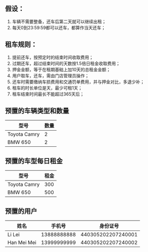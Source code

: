 ## 假设：
1. 车辆不需要整备，还车后第二天就可以继续出租；
2. 每天0到23:59:59都可以还车，都算作当天还车；

## 租车规则：
1. 提前还车，按预定时的结束时间收取费用；
2. 过期还车，超过结束时间的天数按1.5倍日租金收取费用；
3. 押金金额，等于在租期基础上加10天的总租金金额；
4. 用户取车，还车，需由门店管理员操作；
5. 还车时需要缴纳车损费用和交通罚单费用，并与押金对比，多退少补；
6. 租车的时长单位是天，最少可租1天；
7. 租车结束时间最长不能超过365天后；

## 预置的车辆类型和数量
|  型号   | 数量  |
|  ----  | ----  |
| Toyota Camry  | 2 |
| BMW 650  | 2 |

## 预置的车型每日租金
|  型号   | 租金  |
|  ----  | ----  |
| Toyota Camry  | 300 |
| BMW 650  | 500 |

## 预置的用户
|  姓名   | 手机号  | 身份证号  |
|  ----  | ----  | ----  |
| Li Lei  | 13888888888 | 440305202207240001 |
| Han Mei Mei  | 13999999999 | 440305202207240002 |
